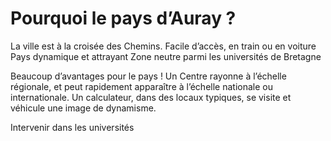 
# Pourquoi le pays d’Auray ?

La ville est à la croisée des Chemins.
Facile d’accès, en train ou en voiture
Pays dynamique et attrayant
Zone neutre parmi les universités de Bretagne

Beaucoup d’avantages pour le pays !
Un Centre rayonne à l’échelle régionale, et peut rapidement apparaître à l’échelle nationale ou internationale.
Un calculateur, dans des locaux typiques, se visite et véhicule une image de dynamisme.

Intervenir dans les universités

